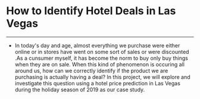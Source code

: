 # How to Identify Hotel Deals in Las Vegas

----------
* In today's day and age, almost everything we purchase were either online or in stores have went on some sort of 
sales or were discounted .As a cunsumer myself, it has become the norm to buy only buy things when they are on sale. 
When this kind of phenomenon is occuring all around us, how can we correctly identify if the product we are purchasing 
is actually having a deal? In this project, we will explore and investigate this question using a 
hotel price prediction in Las Vegas during the holiday season of 2019 as our case study. 

